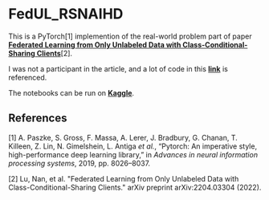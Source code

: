 # FedUL_RSNAIHD
This is a PyTorch[1] implemention of the real-world problem part of paper [**Federated Learning from Only Unlabeled Data with
Class-Conditional-Sharing Clients**](https://openreview.net/forum?id=WHA8009laxu)[2].

I was not a participant in the article, and a lot of code in this [**link**](https://github.com/lunanbit/FedUL) is referenced.  

The notebooks can be run on [**Kaggle**](https://www.kaggle.com/).

## References

[1] A. Paszke, S. Gross, F. Massa, A. Lerer, J. Bradbury, G. Chanan, T. Killeen, Z. Lin, N. Gimelshein, L. Antiga *et
al.*, “Pytorch: An imperative style, high-performance deep learning library,” in *Advances in neural information
processing systems*, 2019, pp. 8026–8037.


[2] Lu, Nan, et al. "Federated Learning from Only Unlabeled Data with Class-Conditional-Sharing Clients." arXiv preprint arXiv:2204.03304 (2022).
